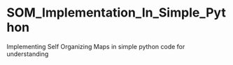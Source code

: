 # SOM_Implementation_In_Simple_Python
Implementing Self Organizing Maps in simple python code for understanding
